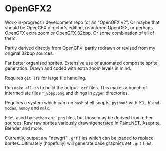 # OpenGFX2

Work-in-progress / development repo for an "OpenGFX v2". Or maybe that should be OpenGFX director's edition, refactored OpenGFX, or perhaps OpenGFX extra zoom or OpenGFX 32bpp. Or some combination of all of them.

Partly derived directly from OpenGFX, partly redrawn or revised from my original 32bpp sources.

Far better organised sprites. Extensive use of automated composite sprite generation. Drawn and coded with extra zoom levels in mind.

Requires `git lfs` for large file handling.

Run `make_all.sh` to build the output `.grf` files. This makes a bunch of intermediate files `*_8bpp.png` and things in `pygen` directories.

Requires a system which can run `bash` shell scripts, `python3` with `PIL`, `blend-modes`, `numpy` and `nmlc`.

Files used by `python` are `.png` files, but those may be derived from other sources. Raw raw sprites variously drawn\generated in Paint.NET, Aseprite, Blender and more.

Currently, output are "newgrf" `.grf` files which can be loaded to replace sprites. Ultimately (hopefully) will generate base graphics set `.grf` files.

